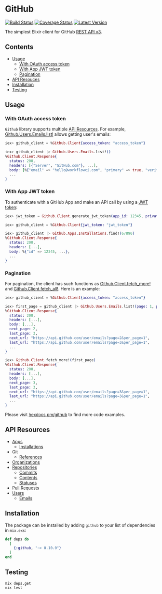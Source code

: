 # GitHub

[![Build Status](https://img.shields.io/travis/WorkflowCI/github.svg)](https://travis-ci.org/WorkflowCI/github)
[![Coverage Status](https://coveralls.io/repos/github/WorkflowCI/github/badge.svg)](https://coveralls.io/github/WorkflowCI/github)
[![Latest Version](https://img.shields.io/hexpm/v/github.svg)](https://hex.pm/packages/github)

The simplest Elixir client for GitHub [REST API v3](https://developer.github.com/v3/).

## Contents

* [Usage](#usage)
  * [With OAuth access token](#with-oauth-access-token)
  * [With App JWT token](#with-app-jwt-token)
  * [Pagination](#pagination)
* [API Resouces](#api-resources)
* [Installation](#installation)
* [Testing](#testing)

## Usage

### With OAuth access token

`Github` library supports multiple [API Resources](#api-resources).
For example, [Github.Users.Emails.list!](https://hexdocs.pm/github/Github.Users.Emails.html#list!/2) allows getting user's emails:

```elixir
iex> github_client = %Github.Client{access_token: "access_token"}

iex> github_client |> Github.Users.Emails.list!()
%Github.Client.Response{
  status: 200,
  headers: [{"Server", "GitHub.com"}, ...],
  body: [%{"email" => "hello@workflowci.com", "primary" => true, "verified" => true, "visibility" => "public"}, ...],
  ...
}
```

### With App JWT token

To authenticate with a GitHub App and make an API call by using a [JWT token](https://developer.github.com/apps/building-github-apps/authenticating-with-github-apps/):

```elixir
iex> jwt_token = Github.Client.generate_jwt_token(app_id: 12345, private_key_filepath: "app.pem")

iex> github_client = %Github.Client{jwt_token: "jwt_token"}

iex> github_client |> Github.Apps.Installations.find!(67890)
%Github.Client.Response{
  status: 200,
  headers: [...],
  body: %{"id" => 12345, ...},
  ...
}
```

### Pagination

For pagination, the client has such functions as [Github.Client.fetch_more!](https://hexdocs.pm/github/Github.Client.html#fetch_more!/1) and [Github.Client.fetch_all!](https://hexdocs.pm/github/Github.Client.html#fetch_all!/1). Here is an example:

```elixir
iex> github_client = %Github.Client{access_token: "access_token"}

iex> first_page = github_client |> Github.Users.Emails.list!(page: 1, per_page: 1)
%Github.Client.Response{
  status: 200,
  headers: [...],
  body: [...],
  next_page: 2,
  last_page: 3,
  next_url: "https://api.github.com/user/emails?page=2&per_page=1",
  last_url: "https://api.github.com/user/emails?page=3&per_page=1",
  ...
}

iex> Github.Client.fetch_more!(first_page)
%Github.Client.Response{
  status: 200,
  headers: [...],
  body: [...],
  next_page: 3,
  last_page: 3,
  next_url: "https://api.github.com/user/emails?page=3&per_page=1",
  last_url: "https://api.github.com/user/emails?page=3&per_page=1",
  ...
}
```

Please visit [hexdocs.pm/github](https://hexdocs.pm/github/api-reference.html) to find more code examples.

## API Resources

* [Apps](https://hexdocs.pm/github/Github.Apps.html)
  * [Installations](https://hexdocs.pm/github/Github.Apps.Installations.html)
* Git
  * [References](https://hexdocs.pm/github/Github.Git.Refs.html)
* [Organizations](https://hexdocs.pm/github/Github.Orgs.html)
* [Repositories](https://hexdocs.pm/github/Github.Repos.html)
  * [Commits](https://hexdocs.pm/github/Github.Repos.Commits.html)
  * [Contents](https://hexdocs.pm/github/Github.Repos.Contents.html)
  * [Statuses](https://hexdocs.pm/github/Github.Repos.Statuses.html)
* [Pull Requests](https://hexdocs.pm/github/Github.Pulls.html)
* [Users](https://hexdocs.pm/github/Github.Users.html)
  * [Emails](https://hexdocs.pm/github/Github.Users.Emails.html)

## Installation

The package can be installed by adding `github` to your list of dependencies in `mix.exs`:

```elixir
def deps do
  [
    {:github, "~> 0.10.0"}
  ]
end
```

## Testing

```
mix deps.get
mix test
```
